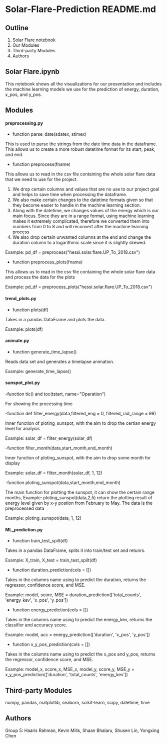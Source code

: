 # Solar-Flare-Prediction README.md

## Outline
1. Solar Flare notebook
2. Our Modules
3. Third-party Modules
4. Authors


## Solar Flare.ipynb

This notebook shows all the visualizations for our presentation and includes the machine learning models we use for the prediction of energy, duration, x_pos, and y_pos.


## Modules

#### preprocessing.py

- function parse_date(sdatex, stimex)

This is used to parse the strings from the date time data in the dataframe.
This allows us to create a more robust datetime format for its start, peak, and end.

- function preprocess(fname)

This allows us to read in the csv file containing the whole solar flare data that we need to use for the project.

1. We drop certain columns and values that are no use to our project goal and helps to save time when processing the dataframe.
2. We also make certain changes to the datetime formats given so that they become easier to handle in the machine learning section.
3. Along with the datetime, we changes values of the energy which is our main focus. Since they are in a range format, using machine learning makes it extremely complicated, therefore we converted them into numbers from 0 to 8 and will reconvert after the machine learning process
4. We also drop certain unwanted columns at the end and change the duration column to a logarithmic scale since it is slightly skewed.

Example: pd_df = preprocess("hessi.solar.flare.UP_To_2018.csv")

- function preprocess_plots(fname)

This allows us to read in the csv file containing the whole solar flare data and process the data for the plots

Example: pd_df = preprocess_plots("hessi.solar.flare.UP_To_2018.csv")

#### trend_plots.py

- function plots(df)

Takes in a pandas DataFrame and plots the data.

Example: plots(df)

#### animate.py

- function generate_time_lapse()

Reads data set and generates a timelapse animation.

Example: generate_time_lapse()

#### sunspot_plot.py

-function tic() and toc(tstart, name="Operation")

For showing the processing time

-function def filter_energy(data,filtered_eng = 0, filtered_rad_range = 99)

Inner function of ploting_sunspot, with the aim to drop the certian energy level for analysis

Example: solar_df = filter_energy(solar_df)

-function filter_month(data,start_month,end_month)

Inner funciton of ploting_sunspot, with the aim to drop some month for display

Example: solar_df = filter_month(solar_df, 1, 12)

-function ploting_sunspot(data,start_month,end_month)

The main function for plotting the sunspot, it can show the certain range months, Example: ploting_sunspot(data,2,5) return the plotting result of energy level given by x-y postion from February to May. The data is the preprocessed data

Example: ploting_sunspot(data, 1, 12)

#### ML_prediction.py

- function train_test_spilt(df)

Takes in a pandas DataFrame, splits it into train/test set and retunrs.

Example: X_train, X_test = train_test_spilt(df)

- function duration_prediction(cols = [])

Takes in the columns name using to predict the duration, returns the regressor, confidence score, and MSE.

Example: model, score, MSE = duration_prediction(['total_counts', 'energy_kev', 'x_pos', 'y_pos'])

- function energy_prediction(cols = [])

Takes in the columns name using to predict the energy_kev, returns the classifier and accuracy score.

Example: model, acc = energy_prediction(['duration', 'x_pos', 'y_pos'])

- function x_y_pos_prediction(cols = [])

Takes in the columns name using to predict the x_pos and y_pos, returns the regressor, confidence score, and MSE.

Example: model_x, score_x, MSE_x, model_y, score_y, MSE_y = x_y_pos_prediction(['duration', 'total_counts', 'energy_kev'])


## Third-party Modules
numpy, pandas, matplotlib, seaborn, scikit-learn, scipy, datetime, time


## Authors
Group 5:
Haaris Rahman, Kevin Mills, Shaan Bhalaru, Shusen Lin, Yongxing Chen



